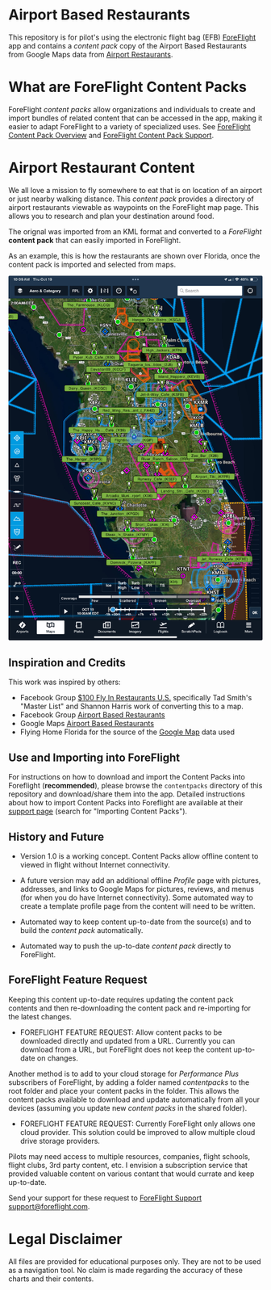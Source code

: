 # Airport Based Restaurants

This repository is for pilot's using the electronic flight bag (EFB) [ForeFlight](https://www.foreflight.com/) app and contains a *content pack* copy of the Airport Based Restaurants from 
Google Maps data from [Airport Restaurants](https://www.google.com/maps/d/embed?mid=1ESeubCk9sDWafBt8iQ4dzXu97tftJBQ&hl=en&ehbc=2E312F&fbclid=IwAR0pxghD-9-qjVp166ebeCYMnEOpqAXOfqoKARUX1Tr5rWK2F8bplGpDelg&ll=48.50138401582604%2C-109.82212150000001&z=4).

# What are ForeFlight Content Packs
ForeFlight *content packs* allow organizations and individuals to create and import bundles of related content that can be accessed in the app, making it easier to adapt ForeFlight to a variety of specialized uses.
See [ForeFlight Content Pack Overview](https://www.foreflight.com/products/foreflight-mobile/user-content/content-packs) and [ForeFlight Content Pack Support](https://foreflight.com/support/content-packs/).

# Airport Restaurant Content

We all love a mission to fly somewhere to eat that is on location of an airport or just nearby
walking distance.  This *content pack* provides a directory of airport restaurants viewable as waypoints on the ForeFlight map page.  This allows you to research and plan your destination around food.

The orignal was imported from an KML format and converted to
 a *ForeFlight* **content pack** that can easily imported in ForeFlight.

As an example, this is how the restaurants are shown over Florida, once
the content pack is imported and selected from maps. 


<p align="center">
  <img width="600" src="docs/img/florida.jpg" />
</p>

## Inspiration and Credits

This work was inspired by others:

* Facebook Group [$100 Fly In Restaurants U.S.](https://www.facebook.com/groups/835536180175591) specifically Tad Smith's "Master List" and Shannon Harris work of converting this to a map.
* Facebook Group [Airport Based Restaurants](https://www.facebook.com/groups/724017862273138)
* Google Maps [Airport Based Restaurants](https://www.google.com/maps/d/embed?mid=1ESeubCk9sDWafBt8iQ4dzXu97tftJBQ&hl=en&ehbc=2E312F&fbclid=IwAR0pxghD-9-qjVp166ebeCYMnEOpqAXOfqoKARUX1Tr5rWK2F8bplGpDelg&ll=48.50138401582604%2C-109.82212150000001&z=4)
* Flying Home Florida for the source of the [Google Map](https://www.google.com/maps/d/embed?mid=1ESeubCk9sDWafBt8iQ4dzXu97tftJBQ&hl=en&ehbc=2E312F&fbclid=IwAR0pxghD-9-qjVp166ebeCYMnEOpqAXOfqoKARUX1Tr5rWK2F8bplGpDelg&ll=48.50138401582604%2C-109.82212150000001&z=4) data used

## Use and Importing into ForeFlight 

For instructions on how to download and import the Content Packs into
Foreflight (**recommended**), please browse the `contentpacks`
directory of this repository and download/share them into the
app. Detailed instructions about how to import Content Packs into
Foreflight are available at their [support
page](https://www.foreflight.com/support/content-packs/) (search for
"Importing Content Packs").


## History and Future 

* Version 1.0 is a working concept.  Content Packs allow offline content to 
viewed in flight without Internet connectivity.  

* A future version may add an additional offline *Profile* page with pictures, 
addresses, and links to Google Maps for pictures, reviews, and menus 
(for when you do have Internet connectivity).  Some automated way to create a
template profile page from the content will need to be written.

* Automated way to keep content up-to-date from the source(s) and to build the *content pack* automatically.

* Automated way to push the up-to-date *content pack* directly to ForeFlight. 

## ForeFlight Feature Request

Keeping this content up-to-date requires updating the content pack contents 
and then re-downloading the content pack and re-importing for the 
latest changes. 

* FOREFLIGHT FEATURE REQUEST: Allow content packs to be downloaded
directly and updated from a URL. Currently you can download from a URL, but 
ForeFlight does not keep the content up-to-date on changes.

Another method is to add to your cloud storage for *Performance Plus* 
subscribers of ForeFlight, by adding a folder named 
*contentpacks* to the root folder and place your content packs in
the folder. This allows the content packs available to download and update
automatically from all your devices (assuming you update new *content packs*
in the shared folder).

* FOREFLIGHT FEATURE REQUEST: Currently ForeFlight only allows one cloud provider. This solution could be
improved to allow multiple cloud drive storage providers. 

Pilots may need access to multiple resources, companies, flight schools, 
flight clubs, 3rd party content, etc. I envision a subscription service that
provided valuable content on various contant that would currate and 
keep up-to-date.

Send your support for these request to [ForeFlight Support support@foreflight.com](mailto:support@foreflight.com).

 
# Legal Disclaimer

All files are provided for educational purposes only. They are not to
be used as a navigation tool. No claim is made regarding the accuracy
of these charts and their contents.

